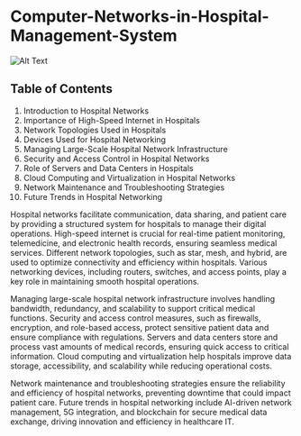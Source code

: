 # Computer-Networks-in-Hospital-Management-System


  ![Alt Text](hms/hms.png)




## Table of Contents

1. Introduction to Hospital Networks  
2. Importance of High-Speed Internet in Hospitals  
3. Network Topologies Used in Hospitals  
4. Devices Used for Hospital Networking  
5. Managing Large-Scale Hospital Network Infrastructure  
6. Security and Access Control in Hospital Networks  
7. Role of Servers and Data Centers in Hospitals  
8. Cloud Computing and Virtualization in Hospital Networks  
9. Network Maintenance and Troubleshooting Strategies  
10. Future Trends in Hospital Networking  


Hospital networks facilitate communication, data sharing, and patient care by providing a structured system for hospitals to manage their digital operations. High-speed internet is crucial for real-time patient monitoring, telemedicine, and electronic health records, ensuring seamless medical services. Different network topologies, such as star, mesh, and hybrid, are used to optimize connectivity and efficiency within hospitals. Various networking devices, including routers, switches, and access points, play a key role in maintaining smooth hospital operations.  

Managing large-scale hospital network infrastructure involves handling bandwidth, redundancy, and scalability to support critical medical functions. Security and access control measures, such as firewalls, encryption, and role-based access, protect sensitive patient data and ensure compliance with regulations. Servers and data centers store and process vast amounts of medical records, ensuring quick access to critical information. Cloud computing and virtualization help hospitals improve data storage, accessibility, and scalability while reducing operational costs.  

Network maintenance and troubleshooting strategies ensure the reliability and efficiency of hospital networks, preventing downtime that could impact patient care. Future trends in hospital networking include AI-driven network management, 5G integration, and blockchain for secure medical data exchange, driving innovation and efficiency in healthcare IT.

